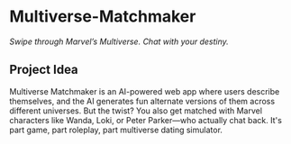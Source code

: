 # Multiverse-Matchmaker
*Swipe through Marvel’s Multiverse. Chat with your destiny.*

## Project Idea

Multiverse Matchmaker is an AI-powered web app where users describe themselves, and the AI generates fun alternate versions of them across different universes. But the twist? You also get matched with Marvel characters like Wanda, Loki, or Peter Parker—who actually chat back. It's part game, part roleplay, part multiverse dating simulator.


